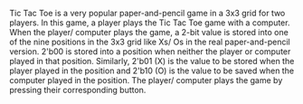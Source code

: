Tic Tac Toe is a very popular paper-and-pencil game in a 3x3 grid for two players. In this game, a player plays the Tic Tac Toe game with a computer. When the player/ computer plays the game, a 2-bit value is stored into one of the nine positions in the 3x3 grid like Xs/ Os in the real paper-and-pencil version. 2'b00 is stored into a position when neither the player or computer played in that position. Similarly, 2'b01 (X) is the value to be stored when the player played in the position and 2'b10 (O) is the value to be saved when the computer played in the position. The player/ computer plays the game by pressing their corresponding button.

